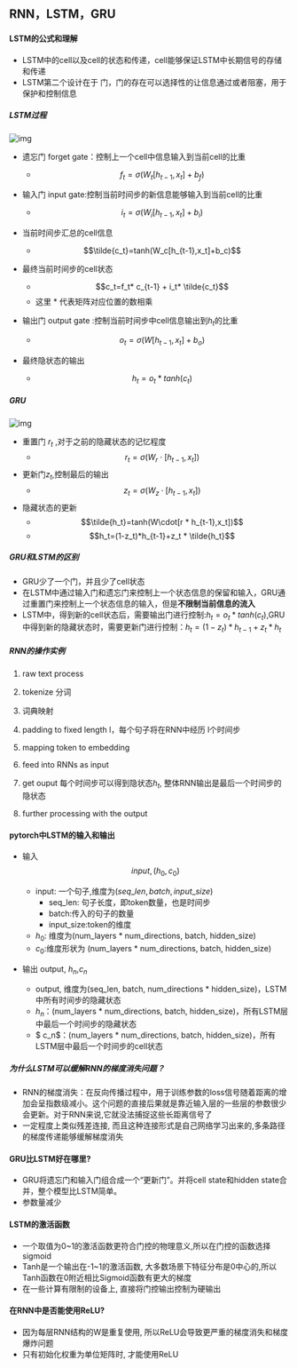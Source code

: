 ## RNN，LSTM，GRU

#### LSTM的公式和理解

- LSTM中的cell以及cell的状态和传递，cell能够保证LSTM中长期信号的存储和传递
- LSTM第二个设计在于 门，门的存在可以选择性的让信息通过或者阻塞，用于保护和控制信息

##### LSTM过程

![img](https://img-blog.csdn.net/20170228165331300?watermark/2/text/aHR0cDovL2Jsb2cuY3Nkbi5uZXQvSmVycl9feQ==/font/5a6L5L2T/fontsize/400/fill/I0JBQkFCMA==/dissolve/70/gravity/SouthEast)

- 遗忘门 forget gate：控制上一个cell中信息输入到当前cell的比重
  - $$f_t=\sigma(W_t[h_{t-1},x_t]+b_f)$$
- 输入门 input gate:控制当前时间步的新信息能够输入到当前cell的比重
  - $$i_t=\sigma(W_i[h_{t-1},x_t]+b_i)$$

- 当前时间步汇总的cell信息
  - $$\tilde{c_t}=tanh(W_c[h_{t-1},x_t]+b_c)$$
- 最终当前时间步的cell状态
  - $$c_t=f_t* c_{t-1} + i_t* \tilde{c_t}$$
  - 这里 * 代表矩阵对应位置的数相乘

- 输出门 output gate :控制当前时间步中cell信息输出到$h_t$的比重
  - $$o_t=\sigma(W[h_{t-1},x_t]+b_o)$$
- 最终隐状态的输出
  - $$h_t=o_t * tanh(c_t)$$

##### GRU

![img](https://img-blog.csdn.net/20170509215601173?watermark/2/text/aHR0cDovL2Jsb2cuY3Nkbi5uZXQvSmVycl9feQ==/font/5a6L5L2T/fontsize/400/fill/I0JBQkFCMA==/dissolve/70/gravity/SouthEast)

- 重置门 $r_t$ ,对于之前的隐藏状态的记忆程度
  - $$r_t = \sigma(W_r\cdot[h_{t-1},x_t])$$
- 更新门$z_t$,控制最后的输出
  - $$z_t=\sigma(W_z \cdot[h_{t-1},x_t])$$
- 隐藏状态的更新
  - $$\tilde{h_t}=tanh(W\cdot[r * h_{t-1},x_t])$$
  - $$h_t=(1-z_t)*h_{t-1}+z_t * \tilde{h_t}$$

##### GRU和LSTM的区别

- GRU少了一个门，并且少了cell状态
- 在LSTM中通过输入门和遗忘门来控制上一个状态信息的保留和输入，GRU通过重置门来控制上一个状态信息的输入，但是**不限制当前信息的流入** 
- LSTM中，得到新的cell状态后，需要输出门进行控制:$h_t=o_t * tanh(c_t)$,GRU中得到新的隐藏状态时，需要更新门进行控制：$h_t=(1-z_t)* h_{t-1}+z_t * h_t$

##### RNN的操作实例

1. raw text process

2. tokenize 分词
3. 词典映射
4. padding to fixed length l，每个句子将在RNN中经历 l个时间步
5. mapping token to embedding
6. feed into RNNs as input
7. get ouput 每个时间步可以得到隐状态$h_t$, 整体RNN输出是最后一个时间步的隐状态
8. further processing with the output

#### pytorch中LSTM的输入和输出

- 输入 $$input, (h_0,c_0)$$
  - input: 一个句子,维度为$(seq\_len,batch,input\_size)$
    - seq_len: 句子长度，即token数量，也是时间步
    - batch:传入的句子的数量
    - input_size:token的维度
  - $h_0$: 维度为(num_layers \* num_directions, batch, hidden_size)
  - $c_0$:维度形状为 (num_layers \* num_directions, batch, hidden_size)

- 输出 output, $h_n$,$c_n$
  - output, 维度为(seq_len, batch, num_directions * hidden_size)，LSTM中所有时间步的隐藏状态
  - $h_n$：(num_layers \* num_directions, batch, hidden_size)，所有LSTM层中最后一个时间步的隐藏状态
  - $ c_n$：(num_layers \* num_directions, batch, hidden_size)，所有LSTM层中最后一个时间步的cell状态

##### 为什么LSTM可以缓解RNN的梯度消失问题？

- RNN的梯度消失：在反向传播过程中，用于训练参数的loss信号随着距离的增加会呈指数级减小。这个问题的直接后果就是靠近输入层的一些层的参数很少会更新。对于RNN来说,它就没法捕捉这些长距离信号了
- 一定程度上类似残差连接, 而且这种连接形式是自己网络学习出来的,多条路径的梯度传递能够缓解梯度消失

#### GRU比LSTM好在哪里?

- GRU将遗忘门和输入门组合成一个“更新门”。并将cell state和hidden state合并，整个模型比LSTM简单。
- 参数量减少

#### LSTM的激活函数

- 一个取值为0~1的激活函数更符合门控的物理意义,所以在门控的函数选择sigmoid
- Tanh是一个输出在-1~1的激活函数, 大多数场景下特征分布是0中心的,所以Tanh函数在0附近相比Sigmoid函数有更大的梯度
- 在一些计算有限制的设备上, 直接将门控输出控制为硬输出

#### 在RNN中是否能使用ReLU?

- 因为每层RNN结构的W是重复使用, 所以ReLU会导致更严重的梯度消失和梯度爆炸问题
- 只有初始化权重为单位矩阵时, 才能使用ReLU